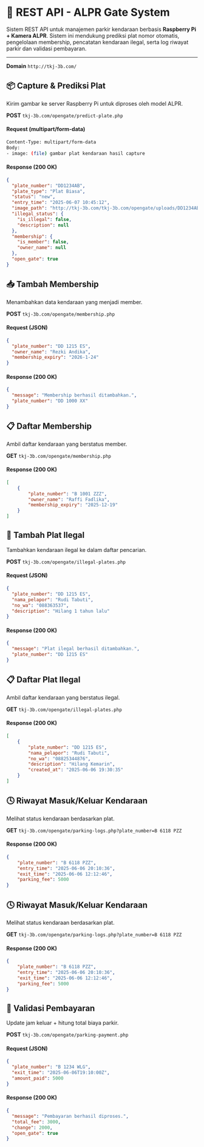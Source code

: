 # 🚗 REST API - ALPR Gate System

Sistem REST API untuk manajemen parkir kendaraan berbasis **Raspberry Pi + Kamera ALPR**. Sistem ini mendukung prediksi plat nomor otomatis, pengelolaan membership, pencatatan kendaraan ilegal, serta log riwayat parkir dan validasi pembayaran.

---

**Domain** `http://tkj-3b.com/`  

## 📦 Capture & Prediksi Plat
Kirim gambar ke server Raspberry Pi untuk diproses oleh model ALPR.

**POST** `tkj-3b.com/opengate/predict-plate.php`  

#### Request (multipart/form-data)

```bash
Content-Type: multipart/form-data
Body:
- image: (file) gambar plat kendaraan hasil capture
```
#### Response (200 OK)

```json
{
  "plate_number": "DD1234AB",
  "plate_type": "Plat Biasa",
  "status": "new",
  "entry_time": "2025-06-07 10:45:12",
  "image_path": "http://tkj-3b.com/tkj-3b.com/opengate/uploads/DD1234AB_20250607_104512.jpg",
  "illegal_status": {
    "is_illegal": false,
    "description": null
  },
  "membership": {
    "is_member": false,
    "owner_name": null
  },
  "open_gate": true
}
```
## 📥 Tambah Membership
Menambahkan data kendaraan yang menjadi member.

**POST** `tkj-3b.com/opengate/membership.php`  

#### Request (JSON)

```json
{
  "plate_number": "DD 1215 ES",
  "owner_name": "Rezki Andika",
  "membership_expiry": "2026-1-24"
}
```
#### Response (200 OK)

```json
{
  "message": "Membership berhasil ditambahkan.",
  "plate_number": "DD 1000 XX"
}
```
## 📋 Daftar Membership
Ambil daftar kendaraan yang berstatus member.

**GET** `tkj-3b.com/opengate/membership.php`  

#### Response (200 OK)

```json
[
    {
        "plate_number": "B 1001 ZZZ",
        "owner_name": "Raffi Fadlika",
        "membership_expiry": "2025-12-19"
    }
]
```
## 🚫 Tambah Plat Ilegal
Tambahkan kendaraan ilegal ke dalam daftar pencarian.

**POST** `tkj-3b.com/opengate/illegal-plates.php`  

#### Request (JSON)

```json
{
  "plate_number": "DD 1215 ES",
  "nama_pelapor": "Rudi Tabuti",
  "no_wa": "088363537",
  "description": "Hilang 1 tahun lalu"
}
```
#### Response (200 OK)

```json
{
  "message": "Plat ilegal berhasil ditambahkan.",
  "plate_number": "DD 1215 ES"
}
```
## 📋 Daftar Plat Ilegal
Ambil daftar kendaraan yang berstatus ilegal.

**GET** `tkj-3b.com/opengate/illegal-plates.php`  

#### Response (200 OK)

```json
[
    {
        "plate_number": "DD 1215 ES",
        "nama_pelapor": "Rudi Tabuti",
        "no_wa": "08825344876",
        "description": "Hilang Kemarin",
        "created_at": "2025-06-06 19:30:35"
    }
]
```
## 🕓 Riwayat Masuk/Keluar Kendaraan
Melihat status kendaraan berdasarkan plat.

**GET** `tkj-3b.com/opengate/parking-logs.php?plate_number=B 6118 PZZ`  

#### Response (200 OK)

```json
{
    "plate_number": "B 6118 PZZ",
    "entry_time": "2025-06-06 20:10:36",
    "exit_time": "2025-06-06 12:12:46",
    "parking_fee": 5000
}
```
## 🕓 Riwayat Masuk/Keluar Kendaraan
Melihat status kendaraan berdasarkan plat.

**GET** `tkj-3b.com/opengate/parking-logs.php?plate_number=B 6118 PZZ`  

#### Response (200 OK)

```json
{
    "plate_number": "B 6118 PZZ",
    "entry_time": "2025-06-06 20:10:36",
    "exit_time": "2025-06-06 12:12:46",
    "parking_fee": 5000
}
```
## 💸 Validasi Pembayaran
Update jam keluar + hitung total biaya parkir.

**POST** `tkj-3b.com/opengate/parking-payment.php`  

#### Request (JSON)

```json
{
  "plate_number": "B 1234 WLG",
  "exit_time": "2025-06-06T19:10:00Z",
  "amount_paid": 5000
}
```
#### Response (200 OK)

```json
{
  "message": "Pembayaran berhasil diproses.",
  "total_fee": 3000,
  "change": 2000,
  "open_gate": true
}
```